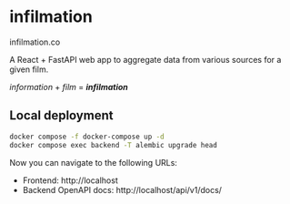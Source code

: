 # infilmation

infilmation.co

A React + FastAPI web app to aggregate data from various sources for a given
film.

*information* + *film* = ***infilmation***

## Local deployment

```bash
docker compose -f docker-compose up -d
docker compose exec backend -T alembic upgrade head
```

Now you can navigate to the following URLs:

- Frontend: http://localhost
- Backend OpenAPI docs: http://localhost/api/v1/docs/
